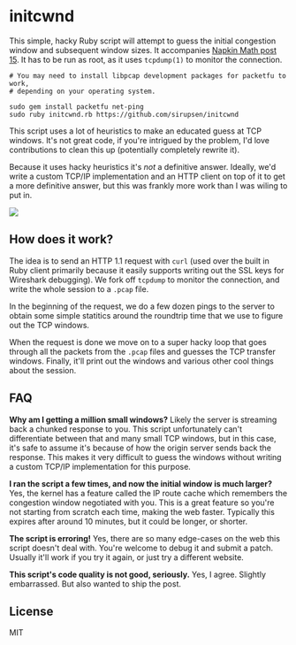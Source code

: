 # initcwnd

This simple, hacky Ruby script will attempt to guess the initial congestion
window and subsequent window sizes. It accompanies [Napkin Math post 15][np]. It
has to be run as root, as it uses `tcpdump(1)` to monitor the connection.

[np]: https://sirupsen.com/napkin/problem-15/

```
# You may need to install libpcap development packages for packetfu to work,
# depending on your operating system.

sudo gem install packetfu net-ping
sudo ruby initcwnd.rb https://github.com/sirupsen/initcwnd
```

This script uses a lot of heuristics to make an educated guess at TCP windows.
It's not great code, if you're intrigued by the problem, I'd love contributions
to clean this up (potentially completely rewrite it).

Because it uses hacky heuristics it's  _not_ a definitive answer. Ideally, we'd
write a custom TCP/IP implementation and an HTTP client on top of it to get a
more definitive answer, but this was frankly more work than I was wiling to put
in.

[pcap]: https://seclists.org/tcpdump/2014/q3/4

![](http://sirupsen.com/napkin/problem-15/initcwnd-script.png)

## How does it work?

The idea is to send an HTTP 1.1 request with `curl` (used over the
built in Ruby client primarily because it easily supports writing out the SSL
keys for Wireshark debugging). We fork off `tcpdump` to monitor the connection,
and write the whole session to a `.pcap` file.

In the beginning of the request, we do a few dozen pings to the server to obtain
some simple statitics around the roundtrip time that we use to figure out the
TCP windows.

When the request is done we move on to a super hacky loop that goes through all
the packets from the `.pcap` files and guesses the TCP transfer windows.
Finally, it'll print out the windows and various other cool things about the
session.

## FAQ

**Why am I getting a million small windows?** Likely the server is streaming
back a chunked response to you. This script unfortunately can't differentiate
between that and many small TCP windows, but in this case, it's safe to assume
it's because of how the origin server sends back the response. This makes it
very difficult to guess the windows without writing a custom TCP/IP
implementation for this purpose.

**I ran the script a few times, and now the initial window is much larger?**
Yes, the kernel has a feature called the IP route cache which remembers the
congestion window negotiated with you. This is a great feature so you're not
starting from scratch each time, making the web faster. Typically this expires
after around 10 minutes, but it could be longer, or shorter.

**The script is erroring!** Yes, there are so many edge-cases on the web this
script doesn't deal with. You're welcome to debug it and submit a patch. Usually
it'll work if you try it again, or just try a different website.

**This script's code quality is not good, seriously.** Yes, I agree. Slightly
embarrassed. But also wanted to ship the post.

## License

MIT
